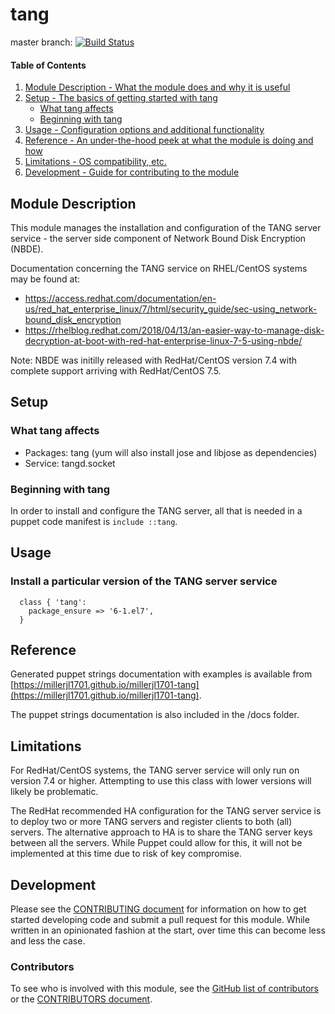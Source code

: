 # tang

master branch: [![Build Status](https://secure.travis-ci.org/millerjl1701/millerjl1701-tang.png?branch=master)](http://travis-ci.org/millerjl1701/millerjl1701-tang)

#### Table of Contents

1. [Module Description - What the module does and why it is useful](#module-description)
1. [Setup - The basics of getting started with tang](#setup)
    * [What tang affects](#what-tang-affects)
    * [Beginning with tang](#beginning-with-tang)
1. [Usage - Configuration options and additional functionality](#usage)
1. [Reference - An under-the-hood peek at what the module is doing and how](#reference)
1. [Limitations - OS compatibility, etc.](#limitations)
1. [Development - Guide for contributing to the module](#development)

## Module Description

This module manages the installation and configuration of the TANG server service - the server side component of Network Bound Disk Encryption (NBDE).

Documentation concerning the TANG service on RHEL/CentOS systems may be found at:
* https://access.redhat.com/documentation/en-us/red_hat_enterprise_linux/7/html/security_guide/sec-using_network-bound_disk_encryption
* https://rhelblog.redhat.com/2018/04/13/an-easier-way-to-manage-disk-decryption-at-boot-with-red-hat-enterprise-linux-7-5-using-nbde/

Note: NBDE was initilly released with RedHat/CentOS version 7.4 with complete support arriving with RedHat/CentOS 7.5.

## Setup

### What tang affects

* Packages: tang (yum will also install jose and libjose as dependencies)
* Service: tangd.socket

### Beginning with tang

In order to install and configure the TANG server, all that is needed in a puppet code manifest is `include ::tang`.

## Usage

### Install a particular version of the TANG server service

```puppet
  class { 'tang':
    package_ensure => '6-1.el7',
  }
```

## Reference

Generated puppet strings documentation with examples is available from [https://millerjl1701.github.io/millerjl1701-tang](https://millerjl1701.github.io/millerjl1701-tang).

The puppet strings documentation is also included in the /docs folder.

## Limitations

For RedHat/CentOS systems, the TANG server service will only run on version 7.4 or higher. Attempting to use this class with lower versions will likely be problematic.

The RedHat recommended HA configuration for the TANG server service is to deploy two or more TANG servers and register clients to both (all) servers. The alternative approach to HA is to share the TANG server keys between all the servers. While Puppet could allow for this, it will not be implemented at this time due to risk of key compromise.

## Development

Please see the [CONTRIBUTING document](CONTRIBUTING.md) for information on how to get started developing code and submit a pull request for this module. While written in an opinionated fashion at the start, over time this can become less and less the case.

### Contributors

To see who is involved with this module, see the [GitHub list of contributors](https://github.com/millerjl1701/millerjl1701-tang/graphs/contributors) or the [CONTRIBUTORS document](CONTRIBUTORS).
